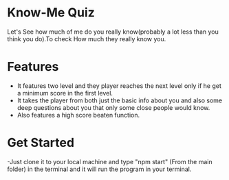 # Know-Me Quiz

Let's See how much of me do you really know(probably a lot less than you think you do).To check How much they really know you.

# Features

- It features two level and they player reaches the next level only if he get a minimum score in the first level.
- It takes the player from both just the basic info about you and also some deep questions about you that only some close people would know.
- Also features a high score beaten function.

# Get Started

-Just clone it to your local machine and type "npm start" (From the main folder) in the terminal and it will run the program in your terminal.
